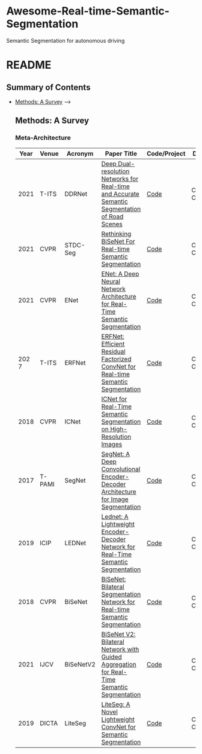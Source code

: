 # Awesome-Real-time-Semantic-Segmentation
Semantic Segmentation for autonomous driving
# README

## Summary of Contents

- [Methods: A Survey](#methods-a-survey)
  <!-- - [Meta-Architecture](#meta-architecture)
  - [Strong Representation](#strong-representation)
  - [Interaction Design in Decoder](#interaction-design-in-decoder)
  - [Optimizing Object Query](#optimizing-object-query)
  - [Using Query For Association](#using-query-for-association)
  - [Conditional Query Generation](#conditional-query-generation)
<!-- - [Related Domains and Beyond](#related-domains-and-beyond)
  - [Point Cloud Segmentation](#point-cloud-segmentation)
  - [Tuning Foundation Models](#tuning-foundation-models)
  - [Domain-aware Segmentation](#domain-aware-segmentation)
  - [Label and Model Efficient Segmentation](#label-and-model-efficient-segmentation)
  - [Class Agnostic Segmentation and Tracking](#class-agnostic-segmentation-and-tracking)
  - [Medical Image Segmentation](#medical-image-segmentation) --> -->

## Methods: A Survey

### Meta-Architecture

| Year | Venue | Acronym | Paper Title | Code/Project | Dataset(s)|
|------|-------|---------|-------------|--------------|--------------|
| 2021 | T-ITS  | DDRNet | [Deep Dual-resolution Networks for Real-time and Accurate Semantic Segmentation of Road Scenes](https://arxiv.org/abs/2101.06085) | [Code]( https://github.com/ydhongHIT/DDRNet) | Cityscapes, CamVid| 
| 2021 | CVPR  |  STDC-Seg | [Rethinking BiSeNet For Real-time Semantic Segmentation](https://arxiv.org/abs/2104.13188) | [Code](https://github.com/MichaelFan01/STDC-Seg) | Cityscapes, CamVid|
| 2021 | CVPR  |  ENet | [ENet: A Deep Neural Network Architecture for Real-Time Semantic Segmentation](https://arxiv.org/abs/1606.02147) | [Code](https://github.com/iArunava/ENet-Real-Time-Semantic-Segmentation) | Cityscapes, CamVid|
| 202 7| T-ITS  |  ERFNet | [ERFNet: Efficient Residual Factorized ConvNet for Real-time Semantic Segmentation](https://ieeexplore.ieee.org/document/8063438) | [Code](https://github.com/Eromera/erfnet) | Cityscapes, CamVid|
| 2018 | CVPR  |  ICNet | [ICNet for Real-Time Semantic Segmentation on High-Resolution Images](https://arxiv.org/abs/1704.08545) | [Code](https://github.com/hszhao/ICNet) | Cityscapes, CamVid|
| 2017 | T-PAMI |  SegNet | [SegNet: A Deep Convolutional Encoder-Decoder Architecture for Image Segmentation](https://ieeexplore.ieee.org/abstract/document/7803544) | [Code](https://github.com/alexgkendall/caffe-segnet) | Cityscapes, CamVid|
| 2019 | ICIP  |  LEDNet | [Lednet: A Lightweight Encoder-Decoder Network for Real-Time Semantic Segmentation](https://ieeexplore.ieee.org/abstract/document/8803154) | [Code](https://github.com/xiaoyufenfei/LEDNet) | Cityscapes, CamVid|
| 2018 | CVPR  |  BiSeNet | [BiSeNet: Bilateral Segmentation Network for Real-time Semantic Segmentation](https://arxiv.org/abs/2104.13188) | [Code](https://github.com/MichaelFan01/STDC-Seg) | Cityscapes, CamVid|
| 2021 | IJCV  |  BiSeNetV2 | [BiSeNet V2: Bilateral Network with Guided Aggregation for Real-Time Semantic Segmentation](https://link.springer.com/article/10.1007/s11263-021-01515-2) | [Code](https://github.com/CoinCheung/BiSeNet) | Cityscapes, CamVid|
| 2019 | DICTA |  LiteSeg | [LiteSeg: A Novel Lightweight ConvNet for Semantic Segmentation](https://ieeexplore.ieee.org/abstract/document/8945975) | [Code](https://github.com/xiaoyufenfei/LEDNet) | Cityscapes, CamVid|



<!-- | 2021 | NeurIPS | MaskFormer | [MaskFormer: Per-Pixel Classification is Not All You Need for Semantic Segmentation](https://arxiv.org/abs/2107.06278) | [Code](https://github.com/facebookresearch/MaskFormer) | -->
<!-- | 2023 | CVPR  | PIDNet| [PIDNet: A Real-time Semantic Segmentation Network Inspired by PID Controllers
](https://arxiv.org/abs/2206.02066) | [Code](https://github.com/XuJiacong/PIDNet) | -->

<!-- 
 HyperSeg https://github.com/YuvalNirkin/hyperseg Officialcode
 STDC1-50 https://github.com/MichaelFan01/STDC-Seg Officialcode
 SegBlocks https://github.com/thomasverelst/segblocks-Segmentation-pytorch Officialcode
 SQ https://github.com/klickmal/speeding_up_semantic_Segmentation Third-partycode
 ERFNet https://github.com/Eromera/erfnet Officialcode
 LinkNet https://github.com/e-lab/LinkNet Third-partycode
 ContextNet https://github.com/klickmal/ContextNet Third-partycode
 DSNet https://github.com/s7ev3n/DSNet Third-partycode
 ESPNetv2 https://github.com/sacmehta/ESPNetv2 Officialcode
 LWRF https://github.com/DrSleep/light-weight-refinenet Third-partycode
 DABNet https://github.com/Reagan1311/DABNet Officialcode
 DFANet https://github.com/huaifeng1993/DFANet Third-partycode
 Fast-SCNN https://github.com/Tramac/Fast-SCNN-pytorch Third-partycode
 ShuffleSeg https://github.com/MSiam/TFSegmentation Officialcode
 U-HarDNet-70 https://github.com/PingoLH/Pytorch-HarDNet Officialcode
 SwiftNetRN-18 https://github.com/orsic/swiftnet Officialcode
 TD4-BISE18 https://github.com/feinanshan/TDNet Officialcode
 ShelfNet18 https://github.com/juntang-zhuang/ShelfNet Officialcode
 BiSeNet https://github.com/osmr/imgclsmob Third-partycode
 BiSeNetV2 https://github.com/CoinCheung/BiSeNet Third-partycode
 FasterSeg https://github.com/VITA-Group/FasterSeg Officialcode
 ESNet https://github.com/osmr/imgclsmob Third-partycode
 LEDNet https://github.com/xiaoyufenfei/LEDNet Third-partycode -->
 <!-- ICNet https://github.com/hszhao/ICNet Officialcode
 Template-Based-NAS-arch1 https://github.com/drsleep/nas-segm-pytorch Officialcode
 LiteSeg https://github.com/tahaemara/LiteSeg Officialcode
 Template-Based-NAS-arch0 https://github.com/drsleep/nas-segm-pytorch Officialcode
 ENet https://github.com/iArunava/ENet-Real-Time-Semantic-Segmentation Third-partycode
 ENet+Lovász-Softmax https://github.com/bermanmaxim/LovaszSoftmax Officialcode
 SegNet https://github.com/alexgkendall/caffe-segnet Third-partycode
 EDANet https://github.com/shaoyuanlo/EDANet Officialcode -->

